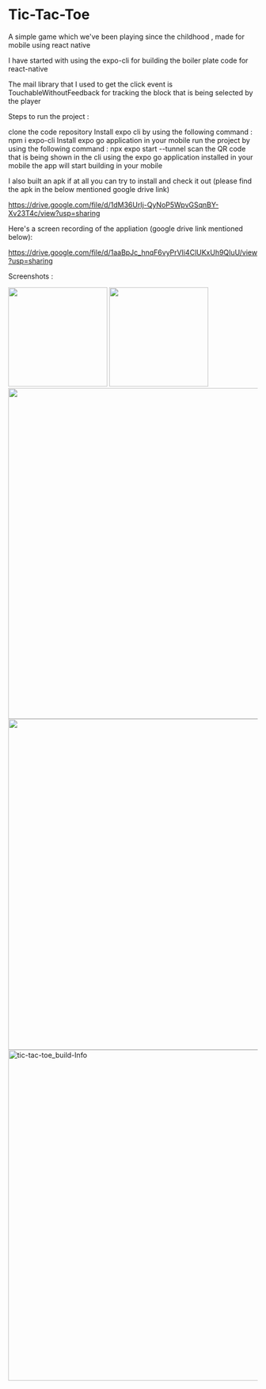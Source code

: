 # Tic-Tac-Toe
A simple game which we've been playing since the childhood , made for mobile using react native


I have started with using the expo-cli for building the boiler plate code for react-native

The mail library that I used to get the click event is TouchableWithoutFeedback for tracking the block that is being selected by the player

Steps to run the project :

clone the code repository 
Install expo cli by using the following command : npm i expo-cli
Install expo go application in your mobile
run the project by using the following command : npx expo start --tunnel
scan the QR code that is being shown in the cli using the expo go application installed in your mobile
the app will start building in your mobile


I also built an apk if at all you can try to install and check it out (please find the apk in the below mentioned google drive link)

https://drive.google.com/file/d/1dM36UrIj-QyNoP5WpvGSqnBY-Xv23T4c/view?usp=sharing

Here's a screen recording of the appliation (google drive link mentioned below):

https://drive.google.com/file/d/1aaBpJc_hnqF6vyPrVIi4ClUKxUh9QIuU/view?usp=sharing



Screenshots :

<img width="200" heigth="300" src= "https://user-images.githubusercontent.com/62323108/229517812-794d5531-1f50-4311-a1c1-3ecf9184c9b1.jpg">

<img width="200" heigth="300" src= "https://user-images.githubusercontent.com/62323108/229517826-d1b816de-9ae6-4b78-a568-03826fe2f022.jpg">

<img width="667" src= "https://user-images.githubusercontent.com/62323108/229517829-fb2bfd3e-de21-4f73-8508-76af3c28af83.jpg">

<img width="667" src="https://user-images.githubusercontent.com/62323108/229517831-43202dff-4ca2-485d-988f-8dee8612dac4.jpg">


<img width="667" alt="tic-tac-toe_build-Info" src="https://user-images.githubusercontent.com/62323108/229519568-9371e55b-092b-4a13-babf-1b535ac13d31.png">






